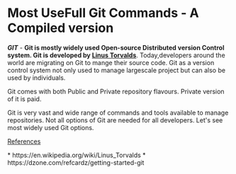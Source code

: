 
# Most UseFull Git Commands - A Compiled version

***GIT*** - **Git is mostly widely used Open-source Distributed version Control system. Git is developed by [Linus Torvalds](https://en.wikipedia.org/wiki/Linus_Torvalds)**. Today,developers around the world are migrating on Git to mange their 
source code. Git as a version control system not only used to manage largescale project but can also be used by individuals.

Git comes with both Public and Private repository flavours. Private version of it is paid.

Git is very vast and wide range of commands and tools available to manage repositories. Not all options of Git are needed 
for all developers. Let's see most widely used Git options.




[References](#reference_link)
<div id ="reference_link">
* https://en.wikipedia.org/wiki/Linus_Torvalds
* https://dzone.com/refcardz/getting-started-git
<div>
